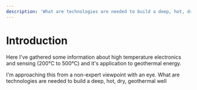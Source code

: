 ```yaml
---
description: 'What are technologies are needed to build a deep, hot, dry, geothermal well?'
---
```


# Introduction

Here I've gathered some information about high temperature electronics and sensing \(200°C to 500°C\) and it's application to geothermal energy.

I'm approaching this from a non-expert viewpoint with an eye. What are technologies are needed to build a deep, hot, dry, geothermal well



